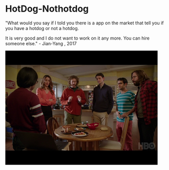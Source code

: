 # HotDog-Nothotdog

"What would you say if I told you there is a app on the market that tell you if you have a hotdog or not a hotdog. 

It is very good and I do not want to work on it any more. You can hire someone else." - Jian-Yang , 2017

![Alt text](/687474703a2f2f696d672e796f75747562652e636f6d2f76692f41436d79647446445447732f302e6a7067.jpg?raw=true "Optional Title")
